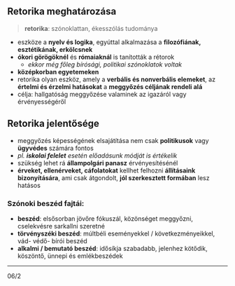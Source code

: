 ## Retorika meghatározása
> **retorika**: szónoklattan, ékesszólás tudománya
- eszköze a **nyelv és logika**, egyúttal alkalmazása a **filozófiának, esztétikának, erkölcsnek**
- **ókori görögöknél** és **rómaiaknál** is tanították a rétorok
	- *ekkor még főleg bírósági, politikai szónoklatok voltak*
- **középkorban egyetemeken**
- retorika olyan eszköz, amely a **verbális és nonverbális elemeket**, az **értelmi és érzelmi hatásokat** a **meggyőzés céljának rendeli alá**
- célja: hallgatóság meggyőzése valaminek az igazáról vagy érvényességéről
## Retorika jelentősége
- meggyőzés képességének elsajátítása nem csak **politikusok** vagy **ügyvédes** számára fontos
- *pl. **iskolai felelet** esetén előadásunk módját is értékelik*
- szükség lehet rá **állampolgári panasz** érvényesítésénél
- **érveket, ellenérveket, cáfolatokat** kellhet felhozni **állításaink bizonyítására**, ami csak átgondolt, **jól szerkesztett formában** lesz hatásos
### Szónoki beszéd fajtái:
- **beszéd**: elsősorban jövőre fókuszál, közönséget meggyőzni, cselekvésre sarkallni szeretné
- **törvényszéki beszéd**: múltbéli eseményekkel / következményeikkel, vád- védő- bírói beszéd
- **alkalmi / bemutató beszéd**: idősíkja szabadabb, jelenhez kötődik, köszöntő, ünnepi és emlékbeszédek
---
06/2